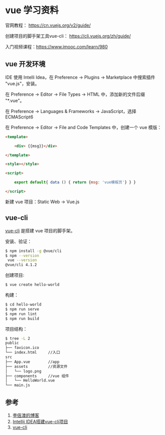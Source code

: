 <!-- toc -->
# vue 学习资料

官网教程： https://cn.vuejs.org/v2/guide/

创建项目的脚手架工具vue-cli： https://cli.vuejs.org/zh/guide/

入门视频课程：https://www.imooc.com/learn/980

## vue 开发环境

IDE 使用 Intelli Idea，在 Preference -> Plugins -> Marketplace 中搜索插件 "vue.js"，安装。

在 Preference -> Editor -> File Types -> HTML 中，添加新的文件后缀 "*.vue"。

在 Preference -> Languages & Frameworks -> JavaScript，选择 ECMAScript6

在 Preference -> Editor -> File and Code Templates 中，创建一个 vue 模版：

```html
<template>

    <div> {{msg}}</div>

</template>

<style></style>

<script>

    export default{ data () { return {msg: 'vue模板页'} } }

</script>
```

新建 vue 项目：Static Web -> Vue.js

## vue-cli

[vue-cli][3] 是搭建 vue 项目的脚手架。

安装、验证：

```sh
$ npm install -g @vue/cli
$ npm --version
 vue --version
@vue/cli 4.1.2
```

创建项目:

```sh
$ vue create hello-world
```

构建：

```sh
$ cd hello-world
$ npm run serve
$ npm run lint
$ npm run build 
```

项目结构：

```sh
$ tree -L 2 
public
├── favicon.ico
└── index.html     //入口
src
├── App.vue        //app
├── assets         //资源文件
│   └── logo.png
├── components     //vue 组件
│   └── HelloWorld.vue
└── main.js
```

## 参考

1. [李佶澳的博客][1]
2. [Intellij IDEA搭建vue-cli项目][2]
3. [vue-cli][3]

[1]: https://www.lijiaocn.com "李佶澳的博客"
[2]: https://www.cnblogs.com/wyq-web/p/9639274.html "Intellij IDEA搭建vue-cli项目"
[3]: https://cli.vuejs.org/zh/guide/ "vue-cli"
